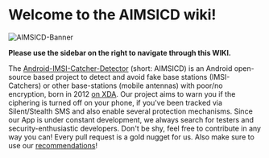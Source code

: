# **Welcome to the AIMSICD wiki!**

![AIMSICD-Banner](https://spideroak.com/share/IFEU2U2JINCA/GitHub/home/SecUpwN/SpiderOak/PROMOTION/AIMSICD-Banner_Small.png)

**Please use the sidebar on the right to navigate through this WIKI.**

The [Android-IMSI-Catcher-Detector](https://cellularprivacy.github.io/Android-IMSI-Catcher-Detector) (short: AIMSICD) is an Android open-source based project to detect and avoid fake base stations (IMSI-Catchers) or other base-stations (mobile antennas) with poor/no encryption, born in 2012 [on XDA](https://forum.xda-developers.com/showthread.php?t=1422969). Our project aims to warn you if the ciphering is turned off on your phone, if you've been tracked via Silent/Stealth SMS and also enable several protection mechanisms. Since our App is under constant development, we always search for testers and security-enthusiastic developers.  Don't be shy, feel free to contribute in any way you can! Every pull request is a gold nugget for us. Also make sure to use our [recommendations](https://github.com/CellularPrivacy/Android-IMSI-Catcher-Detector/wiki/Recommendations/)!